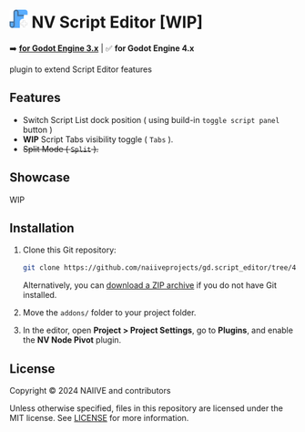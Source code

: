 # <img src="./assetlib/icon.png" width="32" height="32"> NV Script Editor **[WIP]**
➡️ [**for Godot Engine 3.x**](https://github.com/naiiveprojects/gd.script_editor/tree/3.x) | ✅ **for Godot Engine 4.x**

plugin to extend Script Editor features

## Features

- Switch Script List dock position ( using build-in `toggle script panel` button )
- **WIP** Script Tabs visibility toggle ( `Tabs` ).
- <s>Split Mode ( `Split` ).</s>

## Showcase

WIP

## Installation

1. Clone this Git repository:

	```bash
	git clone https://github.com/naiiveprojects/gd.script_editor/tree/4.x.git
	```

	Alternatively, you can [download a ZIP archive](https://github.com/naiiveprojects/gd.script_editor/archive/refs/heads/4.x.zip) if you do not have Git installed.

2. Move the `addons/` folder to your project folder.
3. In the editor, open **Project > Project Settings**, go to **Plugins**, and enable the **NV Node Pivot** plugin.


## License

Copyright © 2024 NAIIVE and contributors

Unless otherwise specified, files in this repository are licensed under the MIT license. See [LICENSE](LICENSE) for more information.
